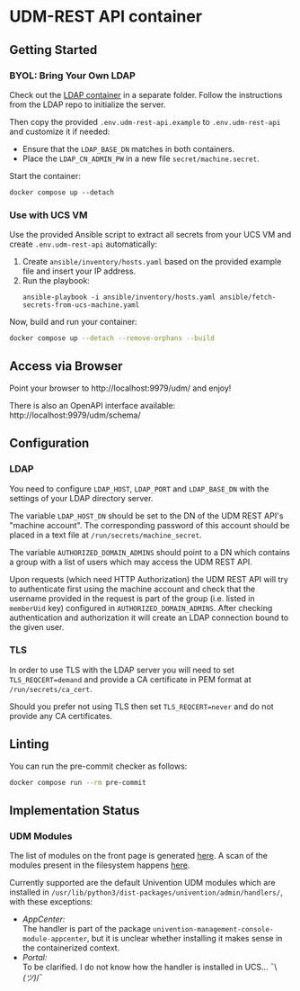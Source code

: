 # UDM-REST API container

## Getting Started

### BYOL: Bring Your Own LDAP

Check out the [LDAP container](https://git.knut.univention.de/univention/customers/dataport/upx/container-ldap) in a separate folder.
Follow the instructions from the LDAP repo to initialize the server.

Then copy the provided `.env.udm-rest-api.example` to `.env.udm-rest-api`
and customize it if needed:
  - Ensure that the `LDAP_BASE_DN` matches in both containers.
  - Place the `LDAP_CN_ADMIN_PW` in a new file `secret/machine.secret`.

Start the container:

    docker compose up --detach


### Use with UCS VM

Use the provided Ansible script to extract all secrets from your UCS VM
and create `.env.udm-rest-api` automatically:

1. Create `ansible/inventory/hosts.yaml` based on the provided example file and insert your IP address.
2. Run the playbook:
    ```
    ansible-playbook -i ansible/inventory/hosts.yaml ansible/fetch-secrets-from-ucs-machine.yaml
    ```

Now, build and run your container:
```bash
docker compose up --detach --remove-orphans --build
```

## Access via Browser

Point your browser to http://localhost:9979/udm/ and enjoy!

There is also an OpenAPI interface available: http://localhost:9979/udm/schema/

## Configuration

### LDAP

You need to configure `LDAP_HOST`, `LDAP_PORT` and `LDAP_BASE_DN` with
the settings of your LDAP directory server.

The variable `LDAP_HOST_DN` should be set to the DN
of the UDM REST API's "machine account".
The corresponding password of this account should be placed
in a text file at `/run/secrets/machine_secret`.

The variable `AUTHORIZED_DOMAIN_ADMINS` should point to a DN
which contains a group with a list of users which may access the UDM REST API.

Upon requests (which need HTTP Authorization)
the UDM REST API will try to authenticate first using the machine account
and check that the username provided in the request is part of the group
(i.e. listed in `memberUid` key)
configured in `AUTHORIZED_DOMAIN_ADMINS`.
After checking authentication and authorization
it will create an LDAP connection bound to the given user.

### TLS

In order to use TLS with the LDAP server
you will need to set `TLS_REQCERT=demand`
and provide a CA certificate in PEM format at `/run/secrets/ca_cert`.

Should you prefer not using TLS
then set `TLS_REQCERT=never`
and do not provide any CA certificates.

## Linting

You can run the pre-commit checker as follows:
```bash
docker compose run --rm pre-commit
```

## Implementation Status

### UDM Modules

The list of modules on the front page is generated [here](https://git.knut.univention.de/univention/ucs/-/blob/5.0-3/management/univention-directory-manager-rest/src/univention/admin/rest/module.py#L2116).
A scan of the modules present in the filesystem happens [here](https://git.knut.univention.de/univention/ucs/-/blob/5.0-3/management/univention-directory-manager-modules/modules/univention/admin/modules.py#L121).

Currently supported are the default Univention UDM modules
which are installed in `/usr/lib/python3/dist-packages/univention/admin/handlers/`,
with these exceptions:
  - *AppCenter:* \
    The handler is part of the package `univention-management-console-module-appcenter`,
    but it is unclear whether installing it makes sense in the containerized context.
  - *Portal:* \
    To be clarified. I do not know how the handler is installed in UCS... ¯\\_(ツ)_/¯
